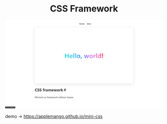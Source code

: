 <h1 align="center">CSS Framework</h1>
<img src="assets/Screenshot.png" title="Screenshot"><br/>
<p>
demo ->
<a href="https://applemango.github.io/mini-css">https://applemango.github.io/mini-css</a>
</p>
